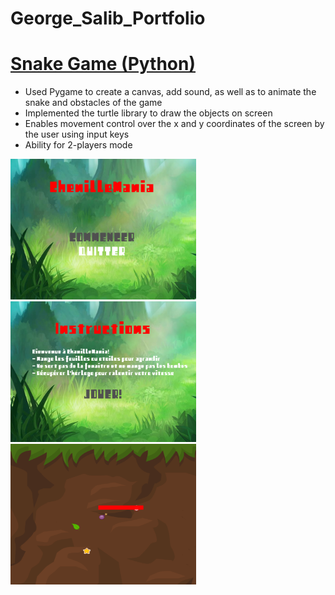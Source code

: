 # George_Salib_Portfolio

# [Snake Game (Python)](https://github.com/george-salib/Worm-Game)
* Used Pygame to create a canvas, add sound, as well as to animate the snake and obstacles of the game
* Implemented the turtle library to draw the objects on screen
* Enables movement control over the x and y coordinates of the screen by the user using input keys
* Ability for 2-players mode

<img width="297" height = "225" alt="Snake Game SC1.png" src="Snake Game SC1.png"> <img width="297" height = "225" alt="Snake Game SC2.png" src="Snake Game SC2.png"> <img width="297" height = "225" alt="Snake Game SC3.png" src="Snake Game SC3.png">
